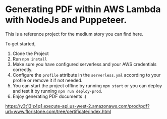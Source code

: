 # Generating PDF within AWS Lambda with NodeJs and Puppeteer.

This is a reference project for the medium story you can find here.

To get started,

1. Clone the Project
2. Run `npm install`
3. Make sure you have configured serverless and your AWS credentials correctly.
4. Configure the `profile` attribute in the `serverless.yml` according to your profile or remove it if not needed.
5. You can start the project offline by running `npm start` or you can deploy and test it by running `npm run deploy-prod`.
6. Enjoy generating PDF documents :)






https://y3t13lz4q1.execute-api.us-west-2.amazonaws.com/prod/pdf?url=www.floristone.com/tree/certificate/index.html
